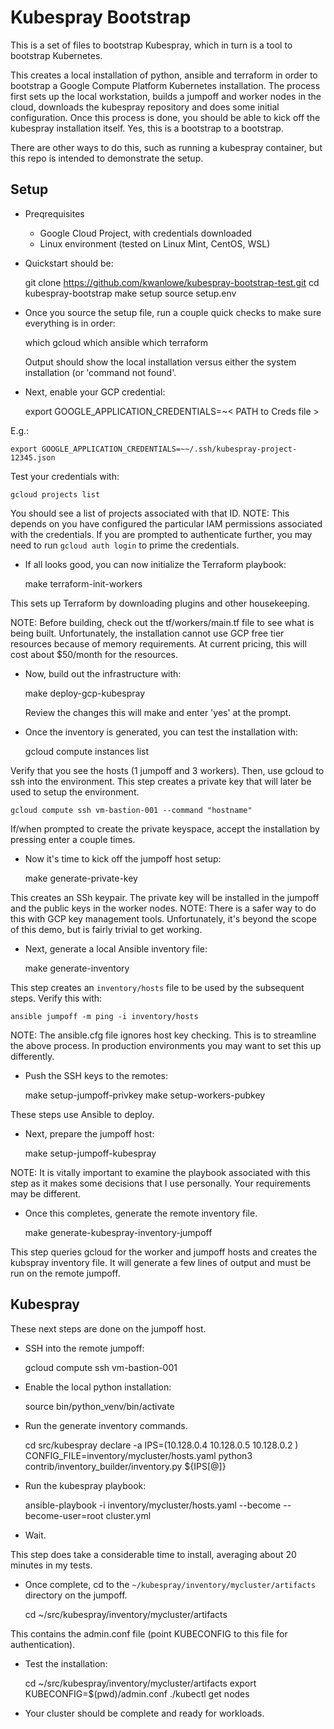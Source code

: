 # Kubespray Bootstrap

This is a set of files to bootstrap Kubespray, which in turn is a tool to bootstrap Kubernetes.

This creates a local installation of python, ansible and terraform in order to bootstrap a 
Google Compute Platform Kubernetes installation. The process first sets up the local workstation,
builds a jumpoff and worker nodes in the cloud, downloads the kubespray repository and does some
initial configuration. Once this process is done, you should be able to kick off the kubespray 
installation itself. Yes, this is a bootstrap to a bootstrap.

There are other ways to do this, such as running a kubespray container, but this repo is intended
to demonstrate the setup.



## Setup

* Preqrequisites

  * Google Cloud Project, with credentials downloaded
  * Linux environment (tested on Linux Mint, CentOS, WSL)


* Quickstart should be:

    git clone https://github.com/kwanlowe/kubespray-bootstrap-test.git
    cd kubespray-bootstrap
    make setup
	source setup.env

* Once you source the setup file, run a couple quick checks to make sure everything is in order:

    which gcloud
	which ansible
	which terraform

  Output should show the local installation versus either the system installation (or 'command not found'.

* Next, enable your GCP credential:

    
    export GOOGLE_APPLICATION_CREDENTIALS=~< PATH to Creds file >

E.g.:


    export GOOGLE_APPLICATION_CREDENTIALS=~~/.ssh/kubespray-project-12345.json

Test your credentials with:

    gcloud projects list

You should see a list of projects associated with that ID. NOTE: This depends on you have configured
the particular IAM permissions associated with the credentials. If you are prompted to authenticate 
further, you may need to run ```gcloud auth login``` to prime the credentials.



* If all looks good, you can now initialize the Terraform playbook:

    make terraform-init-workers

This sets up Terraform by downloading plugins and other housekeeping. 

NOTE: Before building, check out the tf/workers/main.tf file to see what is being built. Unfortunately,
the installation cannot use GCP free tier resources because of memory requirements. At current pricing, 
this will cost about $50/month for the resources. 

* Now, build out the infrastructure with:

    make deploy-gcp-kubespray

  Review the changes this will make and enter 'yes' at the prompt.

* Once the inventory is generated, you can test the installation with:

    gcloud compute instances list

Verify that you see the hosts (1 jumpoff and 3 workers). Then, use gcloud to ssh into the environment.
This step creates a private key that will later be used to setup the environment.

    gcloud compute ssh vm-bastion-001 --command "hostname"

If/when prompted to create the private keyspace, accept the installation by pressing enter a couple times.

* Now it's time to kick off the jumpoff host setup:

    make generate-private-key

This creates an SSh keypair. The private key will be installed in the jumpoff and the public keys in the worker
nodes.  NOTE: There is a safer way to do this with GCP key management tools. Unfortunately, it's beyond the 
scope of this demo, but is fairly trivial to get working. 

* Next, generate a local Ansible inventory file:

    make generate-inventory

This step creates an ```inventory/hosts``` file to be used by the subsequent steps.  Verify this with:

    ansible jumpoff -m ping -i inventory/hosts

NOTE: The ansible.cfg file ignores host key checking. This is to streamline the above process. In production
environments you may want to set this up differently.


* Push the SSH keys to the remotes:

    make setup-jumpoff-privkey
    make setup-workers-pubkey

These steps use Ansible to deploy. 

* Next, prepare the jumpoff host:

    make setup-jumpoff-kubespray

NOTE: It is vitally important to examine the playbook associated with this step as it makes some decisions
that I use personally. Your requirements may be different.

* Once this completes, generate the remote inventory file. 

     make generate-kubespray-inventory-jumpoff

This step queries gcloud for the worker and jumpoff hosts and creates the kubspray inventory file.
It will generate a few lines of output and must be run on the remote jumpoff. 

## Kubespray 

These next steps are done on the jumpoff host. 

* SSH into the remote jumpoff:

    gcloud compute ssh vm-bastion-001

* Enable the local python installation:

    source bin/python_venv/bin/activate


* Run the generate inventory commands.

    cd src/kubespray
    declare -a IPS=(10.128.0.4 10.128.0.5 10.128.0.2 )
    CONFIG_FILE=inventory/mycluster/hosts.yaml python3 contrib/inventory_builder/inventory.py ${IPS[@]}

* Run the kubespray playbook:

    ansible-playbook -i inventory/mycluster/hosts.yaml  --become --become-user=root cluster.yml

* Wait.

This step does take a considerable time to install, averaging about 20 minutes in my tests.

* Once complete, cd to the ```~/kubespray/inventory/mycluster/artifacts``` directory on the jumpoff.

    cd ~/src/kubespray/inventory/mycluster/artifacts

This contains the admin.conf file (point KUBECONFIG to this file for authentication).

* Test the installation:

    cd ~/src/kubespray/inventory/mycluster/artifacts
    export KUBECONFIG=$(pwd)/admin.conf
    ./kubectl get nodes


* Your cluster should be complete and ready for workloads.
